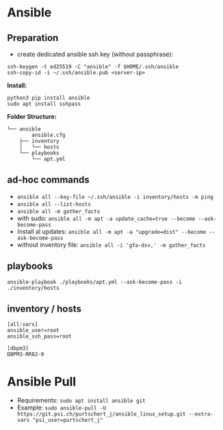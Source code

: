 # Ansible

## Preparation
* create dedicated ansible ssh key (without passphrase): 
```
ssh-keygen -t ed25519 -C "ansible" -f $HOME/.ssh/ansible
ssh-copy-id -i ~/.ssh/ansible.pub <server-ip>
```

**Install:**
```
python3 pip install ansible
sudo apt install sshpass
```

**Folder Structure:**
```
└── ansible
        ansible.cfg
    ├── inventory
    │   └── hosts
    └── playbooks
        └── apt.yml
```

## ad-hoc commands

* `ansible all --key-file ~/.ssh/ansible -i inventory/hosts -m ping`
* `ansible all --list-hosts`
* `ansible all -m gather_facts`
* with sudo: `ansible all -m apt -a update_cache=true --become --ask-become-pass`
* Install al updates: `ansible all -m apt -a "upgrade=dist" --become --ask-become-pass`
* without inventory file: `ansible all -i 'gfa-dsv,' -m gather_facts`

## playbooks
```
ansible-playbook ./playbooks/apt.yml --ask-become-pass -i ./inventory/hosts
```

## inventory / hosts
```
[all:vars]
ansible_user=root
ansible_ssh_pass=root

[dbpm3]
DBPM3-RR82-0
```

# Ansible Pull

* Requirements: `sudo apt install ansible git`
* Example: `sudo ansible-pull -U https://git.psi.ch/purtschert_j/ansible_linux_setup.git --extra-vars "psi_user=purtschert_j"`


